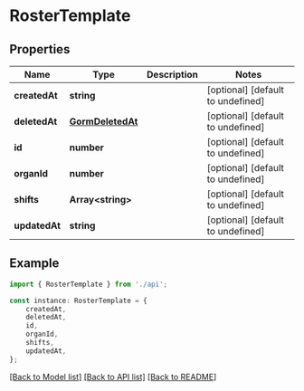 # RosterTemplate


## Properties

Name | Type | Description | Notes
------------ | ------------- | ------------- | -------------
**createdAt** | **string** |  | [optional] [default to undefined]
**deletedAt** | [**GormDeletedAt**](GormDeletedAt.md) |  | [optional] [default to undefined]
**id** | **number** |  | [optional] [default to undefined]
**organId** | **number** |  | [optional] [default to undefined]
**shifts** | **Array&lt;string&gt;** |  | [optional] [default to undefined]
**updatedAt** | **string** |  | [optional] [default to undefined]

## Example

```typescript
import { RosterTemplate } from './api';

const instance: RosterTemplate = {
    createdAt,
    deletedAt,
    id,
    organId,
    shifts,
    updatedAt,
};
```

[[Back to Model list]](../README.md#documentation-for-models) [[Back to API list]](../README.md#documentation-for-api-endpoints) [[Back to README]](../README.md)
